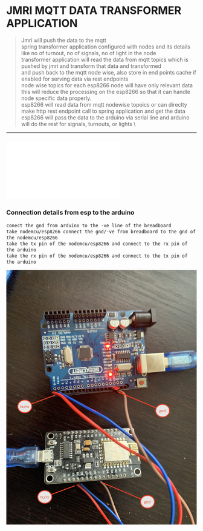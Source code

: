 # JMRI MQTT DATA TRANSFORMER APPLICATION 

> Jmri will push the data to the mqtt \
> spring transformer application configured with nodes and its details like no of turnout, no of signals, no of light in the node \
> transformer application will read the data from mqtt topics which is pushed by jmri and transform that data and transformed  \
> and push back to the mqtt node wise, also store in end points cache if enabled for serving data via rest endpoints  \
> node wise topics for each esp8266 node will have only relevant data\
> this will reduce the processing on the esp8266 so that it can handle node specific data properly. \
> esp8266 will read data from mqtt nodewise topoics or can direclty make http rest endpoint call to spring application and get the data \
> esp8266 will pass the data to the arduino via serial line and arduino will do the rest for signals, turnouts, or lights \

----

### ![MQTT SETUP GUILDE LINK ](MQTT-SETUP-README.md)


### Connection details from esp to the arduino 
```
conect the gnd from arduino to the -ve line of the breadboard 
take nodemcu/esp8266 connect the gnd/-ve from breadboard to the gnd of the nodemcu/esp8266
take the tx pin of the nodemcu/esp8266 and connect to the rx pin of the arduino 
take the rx pin of the nodemcu/esp8266 and connect to the tx pin of the arduino 

```

![img](/DOCUMENTS/JMRI-MOSQUITTO-MQTT/jmri-mqtt-spring-transformer-esp8266-arduinouno/image/con.JPG)